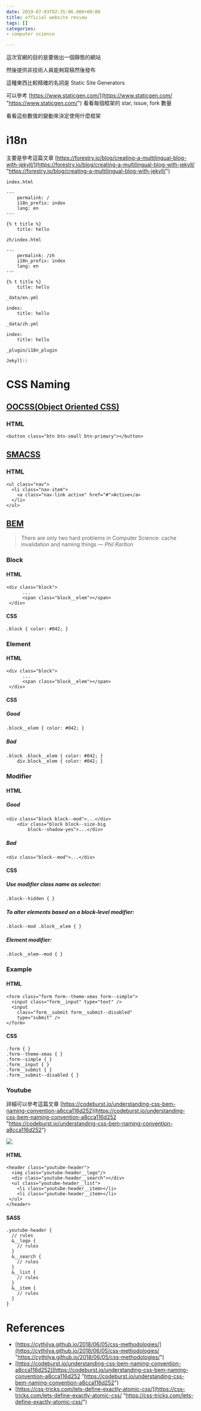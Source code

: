 ```yaml
---
date: 2019-07-03T02:35:06.000+00:00
title: official website review
tags: []
categories:
- computer science

---
```

這次官網的目的是要做出一個靜態的網站

然後提供非技術人員能夠寫稿然後發布

這種東西比較精確的名詞是 Static Site Generators

可以參考 [https://www.staticgen.com/](https://www.staticgen.com/ "https://www.staticgen.com/") 看看每個框架的 star, issue, fork 數量

看看這些數值的變動來決定使用什麼框架

# i18n

主要是參考這篇文章 [https://forestry.io/blog/creating-a-multilingual-blog-with-jekyll/](https://forestry.io/blog/creating-a-multilingual-blog-with-jekyll/ "https://forestry.io/blog/creating-a-multilingual-blog-with-jekyll/")

`index.html`

    ---
    	permalink: /
    	i18n_prefix: index
        lang: en
    ---
    
    {% t title %}
    	title: hello

`zh/index.html`

    ---
    	permalink: /zh
    	i18n_prefix: index
        lang: en
    ---
    
    {% t title %}
    	title: hello

`_data/en.yml`

    index:
    	title: hello

`_data/zh.yml`

    index:
    	title: hello

`_plugin/i18n_plugin`

    Jekyll::

# CSS Naming

## [OOCSS(Object Oriented CSS)](https://www.keycdn.com/blog/oocss "OOCSS")

### HTML

    <button class="btn btn-small btn-primary"></button>

## [SMACSS](http://smacss.com/)

### HTML

    <ul class="nav">
      <li class="nav-item">
        <a class="nav-link active" href="#">Active</a>
      </li>
    </ul>

## [BEM](http://getbem.com/naming/)

> There are only two hard problems in Computer Science: cache invalidation and naming things — _Phil Karlton_

### Block

#### HTML

    <div class="block">
          ...
          <span class="block__elem"></span>
     </div>

#### CSS

    .block { color: #042; }

### Element

#### HTML

    <div class="block">
    	  ...
    	  <span class="block__elem"></span>
     </div>

#### CSS

##### Good

    .block__elem { color: #042; }

##### Bad

    .block .block__elem { color: #042; }
        div.block__elem { color: #042; }

### Modifier

#### HTML

##### Good

    <div class="block block--mod">...</div>
        <div class="block block--size-big
            block--shadow-yes">...</div>

##### Bad

    <div class="block--mod">...</div>

#### CSS

##### Use modifier class name as selector:

    .block--hidden { }

##### To alter elements based on a block-level modifier:

    .block--mod .block__elem { }

##### Element modifier:

    .block__elem--mod { }

### Example

#### HTML

    <form class="form form--theme-xmas form--simple">
      <input class="form__input" type="text" />
      <input
        class="form__submit form__submit--disabled"
        type="submit" />
    </form>

#### CSS

    .form { }
    .form--theme-xmas { }
    .form--simple { }
    .form__input { }
    .form__submit { }
    .form__submit--disabled { }

### Youtube

詳細可以參考這篇文章 [https://codeburst.io/understanding-css-bem-naming-convention-a8cca116d252](https://codeburst.io/understanding-css-bem-naming-convention-a8cca116d252 "https://codeburst.io/understanding-css-bem-naming-convention-a8cca116d252")

![](/uploads/1_Qnp9OzN6VV7e2IY32wsBbQ.png)

#### HTML

    <header class="youtube-header">
      <img class="youtube-header__logo"/>
      <div class="youtube-header__search"></div>
      <ul class="youtube-header__list">
        <li class="youtube-header__item></li>
        <li class="youtube-header__item></li>
     </ul>
    </header>

#### SASS

    .youtube-header {
      // rules
      &__logo {
        // rules
      }
      &__search {
        // rules
      }
      &__list {
        // rules
      }
      &__item {
        // rules
      }
    }

# References

* [https://cythilya.github.io/2018/06/05/css-methodologies/](https://cythilya.github.io/2018/06/05/css-methodologies/ "https://cythilya.github.io/2018/06/05/css-methodologies/")
* [https://codeburst.io/understanding-css-bem-naming-convention-a8cca116d252](https://codeburst.io/understanding-css-bem-naming-convention-a8cca116d252 "https://codeburst.io/understanding-css-bem-naming-convention-a8cca116d252")
* [https://css-tricks.com/lets-define-exactly-atomic-css/](https://css-tricks.com/lets-define-exactly-atomic-css/ "https://css-tricks.com/lets-define-exactly-atomic-css/")